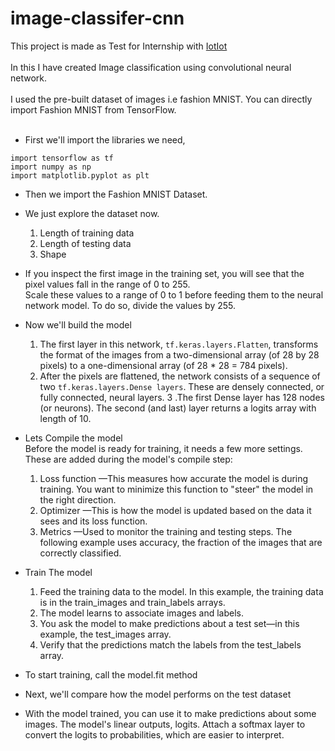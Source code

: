 # image-classifer-cnn

This project is made as Test for Internship with [IotIot](http://iotiot.in/) \
</br>
In this I have created Image classification using convolutional neural network. \
</br>
I used the pre-built dataset of images i.e fashion MNIST. You can directly import Fashion MNIST from TensorFlow.  
</br>
- First we'll import the libraries we need,  
```
import tensorflow as tf
import numpy as np
import matplotlib.pyplot as plt
```  

- Then we import the Fashion MNIST Dataset.

- We just explore the dataset now.
  1. Length of training data
  2. Length of testing data
  3. Shape
  
- If you inspect the first image in the training set, you will see that the pixel values fall in the range of 0 to 255. \
Scale these values to a range of 0 to 1 before feeding them to the neural network model. To do so, divide the values by 255.

- Now we'll build the model
  1. The first layer in this network, ```tf.keras.layers.Flatten```, transforms the format of the images from a two-dimensional array (of 28 by 28 pixels) to a one-dimensional array (of 28 * 28 = 784 pixels).
  2. After the pixels are flattened, the network consists of a sequence of two ```tf.keras.layers.Dense layers```. These are densely connected, or fully connected, neural layers. 
  3 .The first Dense layer has 128 nodes (or neurons). The second (and last) layer returns a logits array with length of 10. 

- Lets Compile the model \
Before the model is ready for training, it needs a few more settings. These are added during the model's compile step:  
  1. Loss function —This measures how accurate the model is during training. You want to minimize this function to "steer" the model in the right direction.
  2. Optimizer —This is how the model is updated based on the data it sees and its loss function.
  3. Metrics —Used to monitor the training and testing steps. The following example uses accuracy, the fraction of the images that are correctly classified.

- Train The model 
  1. Feed the training data to the model. In this example, the training data is in the train_images and train_labels arrays.
  2. The model learns to associate images and labels.
  3. You ask the model to make predictions about a test set—in this example, the test_images array.
  4. Verify that the predictions match the labels from the test_labels array.

- To start training, call the model.fit method 

- Next, we'll compare how the model performs on the test dataset

- With the model trained, you can use it to make predictions about some images. The model's linear outputs, logits. Attach a softmax layer to convert the logits to probabilities, which are easier to interpret.
